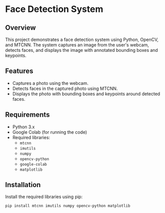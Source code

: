 # Face Detection System

## Overview

This project demonstrates a face detection system using Python, OpenCV, and MTCNN. The system captures an image from the user's webcam, detects faces, and displays the image with annotated bounding boxes and keypoints.

## Features

- Captures a photo using the webcam.
- Detects faces in the captured photo using MTCNN.
- Displays the photo with bounding boxes and keypoints around detected faces.

## Requirements

- Python 3.x
- Google Colab (for running the code)
- Required libraries: 
  - `mtcnn`
  - `imutils`
  - `numpy`
  - `opencv-python`
  - `google-colab`
  - `matplotlib`

## Installation

Install the required libraries using pip:

```bash
pip install mtcnn imutils numpy opencv-python matplotlib
